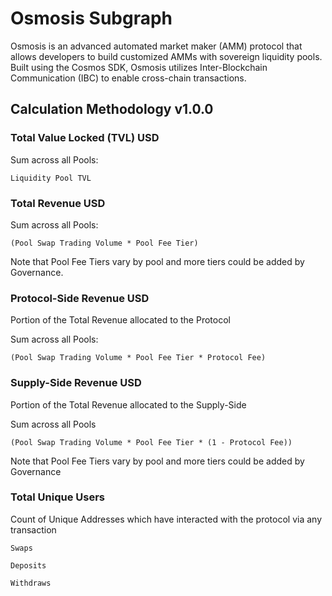 # Osmosis Subgraph

Osmosis is an advanced automated market maker (AMM) protocol that allows developers to build customized AMMs with sovereign liquidity pools. Built using the Cosmos SDK, Osmosis utilizes Inter-Blockchain Communication (IBC) to enable cross-chain transactions.

## Calculation Methodology v1.0.0

### Total Value Locked (TVL) USD

Sum across all Pools:

`Liquidity Pool TVL`

### Total Revenue USD

Sum across all Pools:

`(Pool Swap Trading Volume * Pool Fee Tier)`

Note that Pool Fee Tiers vary by pool and more tiers could be added by Governance.

### Protocol-Side Revenue USD

Portion of the Total Revenue allocated to the Protocol

Sum across all Pools:

`(Pool Swap Trading Volume * Pool Fee Tier * Protocol Fee)`

### Supply-Side Revenue USD

Portion of the Total Revenue allocated to the Supply-Side

Sum across all Pools

`(Pool Swap Trading Volume * Pool Fee Tier * (1 - Protocol Fee))`

Note that Pool Fee Tiers vary by pool and more tiers could be added by Governance

### Total Unique Users

Count of Unique Addresses which have interacted with the protocol via any transaction

`Swaps`

`Deposits`

`Withdraws`


